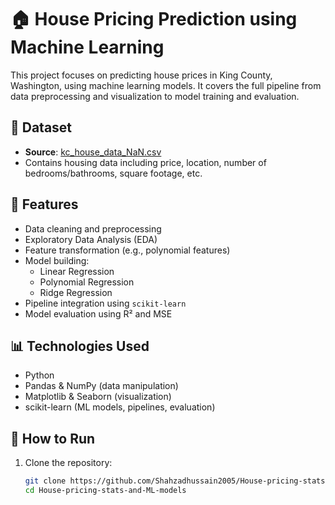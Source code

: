# 🏠 House Pricing Prediction using Machine Learning

This project focuses on predicting house prices in King County, Washington, using machine learning models. It covers the full pipeline from data preprocessing and visualization to model training and evaluation.

## 📁 Dataset

- **Source**: [kc_house_data_NaN.csv](https://cf-courses-data.s3.us.cloud-object-storage.appdomain.cloud/IBMDeveloperSkillsNetwork-DA0101EN-SkillsNetwork/labs/FinalModule_Coursera/data/kc_house_data_NaN.csv)
- Contains housing data including price, location, number of bedrooms/bathrooms, square footage, etc.

## 🔧 Features

- Data cleaning and preprocessing
- Exploratory Data Analysis (EDA)
- Feature transformation (e.g., polynomial features)
- Model building:
  - Linear Regression
  - Polynomial Regression
  - Ridge Regression
- Pipeline integration using `scikit-learn`
- Model evaluation using R² and MSE

## 📊 Technologies Used

- Python
- Pandas & NumPy (data manipulation)
- Matplotlib & Seaborn (visualization)
- scikit-learn (ML models, pipelines, evaluation)

## 🚀 How to Run

1. Clone the repository:
   ```bash
   git clone https://github.com/Shahzadhussain2005/House-pricing-stats-and-ML-models.git
   cd House-pricing-stats-and-ML-models
